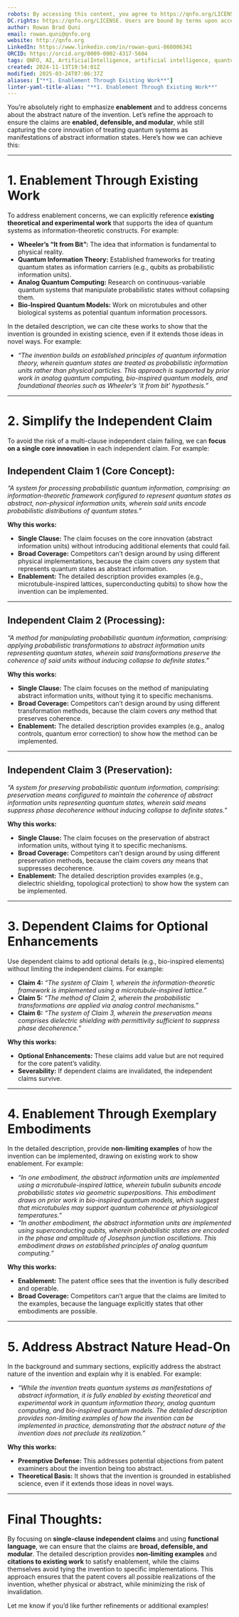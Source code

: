 ```yaml
---
robots: By accessing this content, you agree to https://qnfo.org/LICENSE. Non-commercial use only. Attribution required.
DC.rights: https://qnfo.org/LICENSE. Users are bound by terms upon access.
author: Rowan Brad Quni
email: rowan.quni@qnfo.org
website: http://qnfo.org
LinkedIn: https://www.linkedin.com/in/rowan-quni-868006341
ORCID: https://orcid.org/0009-0002-4317-5604
tags: QNFO, AI, ArtificialIntelligence, artificial intelligence, quantum, physics, science, Einstein, QuantumMechanics, quantum mechanics, QuantumComputing, quantum computing, information, InformationTheory, information theory, InformationalUniverse, informational universe, informational universe hypothesis, IUH
created: 2024-11-13T19:54:01Z
modified: 2025-03-24T07:06:37Z
aliases: ["**1. Enablement Through Existing Work**"]
linter-yaml-title-alias: "**1. Enablement Through Existing Work**"
---
```


You’re absolutely right to emphasize **enablement** and to address concerns about the abstract nature of the invention. Let’s refine the approach to ensure the claims are **enabled, defensible, and modular**, while still capturing the core innovation of treating quantum systems as manifestations of abstract information states. Here’s how we can achieve this:

---

# **1. Enablement Through Existing Work**

To address enablement concerns, we can explicitly reference **existing theoretical and experimental work** that supports the idea of quantum systems as information-theoretic constructs. For example:
- **Wheeler’s “It from Bit”:** The idea that information is fundamental to physical reality.
- **Quantum Information Theory:** Established frameworks for treating quantum states as information carriers (e.g., qubits as probabilistic information units).
- **Analog Quantum Computing:** Research on continuous-variable quantum systems that manipulate probabilistic states without collapsing them.
- **Bio-Inspired Quantum Models:** Work on microtubules and other biological systems as potential quantum information processors.

In the detailed description, we can cite these works to show that the invention is grounded in existing science, even if it extends those ideas in novel ways. For example:
- *“The invention builds on established principles of quantum information theory, wherein quantum states are treated as probabilistic information units rather than physical particles. This approach is supported by prior work in analog quantum computing, bio-inspired quantum models, and foundational theories such as Wheeler’s ‘it from bit’ hypothesis.”*

---

# **2. Simplify the Independent Claim**

To avoid the risk of a multi-clause independent claim failing, we can **focus on a single core innovation** in each independent claim. For example:

## **Independent Claim 1 (Core Concept):**

*“A system for processing probabilistic quantum information, comprising:
an information-theoretic framework configured to represent quantum states as abstract, non-physical information units, wherein said units encode probabilistic distributions of quantum states.”*

**Why this works:**
- **Single Clause:** The claim focuses on the core innovation (abstract information units) without introducing additional elements that could fail.
- **Broad Coverage:** Competitors can’t design around by using different physical implementations, because the claim covers *any* system that represents quantum states as abstract information.
- **Enablement:** The detailed description provides examples (e.g., microtubule-inspired lattices, superconducting qubits) to show how the invention can be implemented.

---

## **Independent Claim 2 (Processing):**

*“A method for manipulating probabilistic quantum information, comprising:
applying probabilistic transformations to abstract information units representing quantum states, wherein said transformations preserve the coherence of said units without inducing collapse to definite states.”*

**Why this works:**
- **Single Clause:** The claim focuses on the method of manipulating abstract information units, without tying it to specific mechanisms.
- **Broad Coverage:** Competitors can’t design around by using different transformation methods, because the claim covers *any* method that preserves coherence.
- **Enablement:** The detailed description provides examples (e.g., analog controls, quantum error correction) to show how the method can be implemented.

---

## **Independent Claim 3 (Preservation):**

*“A system for preserving probabilistic quantum information, comprising:
preservation means configured to maintain the coherence of abstract information units representing quantum states, wherein said means suppress phase decoherence without inducing collapse to definite states.”*

**Why this works:**
- **Single Clause:** The claim focuses on the preservation of abstract information units, without tying it to specific mechanisms.
- **Broad Coverage:** Competitors can’t design around by using different preservation methods, because the claim covers *any* means that suppresses decoherence.
- **Enablement:** The detailed description provides examples (e.g., dielectric shielding, topological protection) to show how the system can be implemented.

---

# **3. Dependent Claims for Optional Enhancements**

Use dependent claims to add optional details (e.g., bio-inspired elements) without limiting the independent claims. For example:
- **Claim 4:** *“The system of Claim 1, wherein the information-theoretic framework is implemented using a microtubule-inspired lattice.”*
- **Claim 5:** *“The method of Claim 2, wherein the probabilistic transformations are applied via analog control mechanisms.”*
- **Claim 6:** *“The system of Claim 3, wherein the preservation means comprises dielectric shielding with permittivity sufficient to suppress phase decoherence.”*

**Why this works:**
- **Optional Enhancements:** These claims add value but are not required for the core patent’s validity.
- **Severability:** If dependent claims are invalidated, the independent claims survive.

---

# **4. Enablement Through Exemplary Embodiments**

In the detailed description, provide **non-limiting examples** of how the invention can be implemented, drawing on existing work to show enablement. For example:
- *“In one embodiment, the abstract information units are implemented using a microtubule-inspired lattice, wherein tubulin subunits encode probabilistic states via geometric superpositions. This embodiment draws on prior work in bio-inspired quantum models, which suggest that microtubules may support quantum coherence at physiological temperatures.”*
- *“In another embodiment, the abstract information units are implemented using superconducting qubits, wherein probabilistic states are encoded in the phase and amplitude of Josephson junction oscillations. This embodiment draws on established principles of analog quantum computing.”*

**Why this works:**
- **Enablement:** The patent office sees that the invention is fully described and operable.
- **Broad Coverage:** Competitors can’t argue that the claims are limited to the examples, because the language explicitly states that other embodiments are possible.

---

# **5. Address Abstract Nature Head-On**

In the background and summary sections, explicitly address the abstract nature of the invention and explain why it is enabled. For example:
- *“While the invention treats quantum systems as manifestations of abstract information, it is fully enabled by existing theoretical and experimental work in quantum information theory, analog quantum computing, and bio-inspired quantum models. The detailed description provides non-limiting examples of how the invention can be implemented in practice, demonstrating that the abstract nature of the invention does not preclude its realization.”*

**Why this works:**
- **Preemptive Defense:** This addresses potential objections from patent examiners about the invention being too abstract.
- **Theoretical Basis:** It shows that the invention is grounded in established science, even if it extends those ideas in novel ways.

---

# **Final Thoughts:**

By focusing on **single-clause independent claims** and using **functional language**, we can ensure that the claims are **broad, defensible, and modular**. The detailed description provides **non-limiting examples** and **citations to existing work** to satisfy enablement, while the claims themselves avoid tying the invention to specific implementations. This approach ensures that the patent covers all possible realizations of the invention, whether physical or abstract, while minimizing the risk of invalidation.

Let me know if you’d like further refinements or additional examples!
